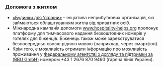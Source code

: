 ### Допомога з житлом
* [«Будинки для України»](https://homesforukraine.eu/uk/home-ukr/) – ініціатива неприбуткових організацій, які займаються облаштуванням житла від приватних осіб.
* Міжнародна кампанія допомоги www.hospitality-helps.org пропонує платформу для тимчасового надання безкоштовних номерів у готелях для біженців. Біженець також може зареєструватися безпосередньо своєю рідною мовою (наприклад, через смартфон).
* Крім того, є можливість отримати інформацію про можливість проживання у [Федеральному агентстві з догляду та підтримки за (BBU GmbH)](http://www.bbu.gv.at/ukraine#hotline) номером +43 1 2676 870 9460 (гаряча лінія України).